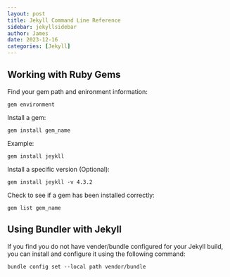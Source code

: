 ```yaml
---
layout: post
title: Jekyll Command Line Reference
sidebar: jekyllsidebar
author: James
date: 2023-12-16
categories: [Jekyll]
---
```


## Working with Ruby Gems

Find your gem path and enironment information:

~~~shell
gem environment
~~~

Install a gem:

~~~shell
gem install gem_name
~~~

Example:

~~~shell
gem install jeykll
~~~

Install a specific version (Optional):

~~~shell
gem install jeykll -v 4.3.2
~~~

Check to see if a gem has been installed correctly:

~~~shell
gem list gem_name
~~~

## Using Bundler with Jekyll

If you find you do not have vender/bundle configured for your Jekyll build, you can install and configure it using the following command:

~~~shell
bundle config set --local path vendor/bundle
~~~
